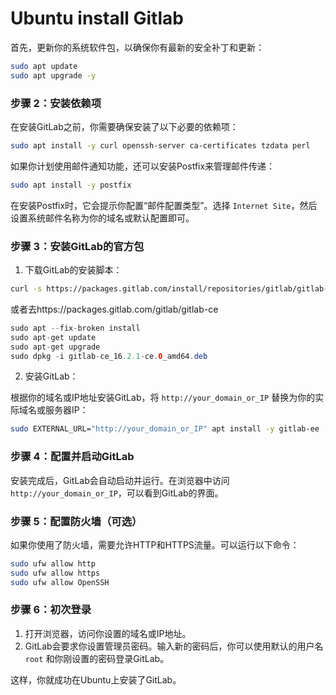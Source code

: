 # Ubuntu install Gitlab
首先，更新你的系统软件包，以确保你有最新的安全补丁和更新：

```bash
sudo apt update
sudo apt upgrade -y
```

### 步骤 2：安装依赖项
在安装GitLab之前，你需要确保安装了以下必要的依赖项：

```bash
sudo apt install -y curl openssh-server ca-certificates tzdata perl
```

如果你计划使用邮件通知功能，还可以安装Postfix来管理邮件传递：

```bash
sudo apt install -y postfix
```

在安装Postfix时，它会提示你配置“邮件配置类型”。选择 `Internet Site`，然后设置系统邮件名称为你的域名或默认配置即可。

### 步骤 3：安装GitLab的官方包
1. 下载GitLab的安装脚本：

```bash
curl -s https://packages.gitlab.com/install/repositories/gitlab/gitlab-ee/script.deb.sh | sudo bash
```

或者去https://packages.gitlab.com/gitlab/gitlab-ce

~~~java
sudo apt --fix-broken install
sudo apt-get update
sudo apt-get upgrade
sudo dpkg -i gitlab-ce_16.2.1-ce.0_amd64.deb
~~~



2. 安装GitLab：

根据你的域名或IP地址安装GitLab，将 `http://your_domain_or_IP` 替换为你的实际域名或服务器IP：

```bash
sudo EXTERNAL_URL="http://your_domain_or_IP" apt install -y gitlab-ee
```

### 步骤 4：配置并启动GitLab
安装完成后，GitLab会自动启动并运行。在浏览器中访问 `http://your_domain_or_IP`，可以看到GitLab的界面。

### 步骤 5：配置防火墙（可选）
如果你使用了防火墙，需要允许HTTP和HTTPS流量。可以运行以下命令：

```bash
sudo ufw allow http
sudo ufw allow https
sudo ufw allow OpenSSH
```

### 步骤 6：初次登录
1. 打开浏览器，访问你设置的域名或IP地址。
2. GitLab会要求你设置管理员密码。输入新的密码后，你可以使用默认的用户名 `root` 和你刚设置的密码登录GitLab。

这样，你就成功在Ubuntu上安装了GitLab。